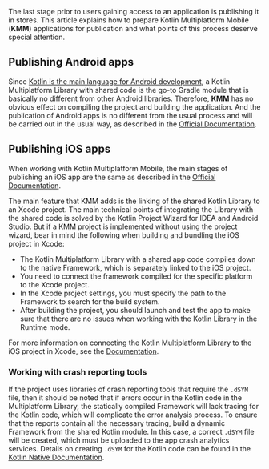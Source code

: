 [//]: # (title: Publishing Kotlin Multiplatform Mobile Applications)
[//]: # (auxiliary-id: Publishing_Kotlin_Multiplatform_Mobile_Applications)

The last stage prior to users gaining access to an application is publishing it in stores.
This article explains how to prepare Kotlin Multiplatform Mobile (**KMM**) applications for
publication and what points of this process deserve special attention.

## Publishing Android apps

Since [Kotlin is the main language for Android development](https://developer.android.com/kotlin),
a Kotlin Multiplatform Library with shared code is the go-to Gradle module that is basically no
different from other Android libraries. Therefore, **KMM** has no obvious effect on compiling the
project and building the application. And the publication of Android apps is no different from the
usual process and will be carried out in the usual way, as described in the
[Official Documentation](https://developer.android.com/studio/publish).

## Publishing iOS apps

When working with Kotlin Multiplatform Mobile, the main stages of publishing an iOS app are the same
as described in the [Official Documentation](https://developer.apple.com/ios/submit/).

The main feature that KMM adds is the linking of the shared Kotlin Library to an Xcode project. The
main technical points of integrating the Library with the shared code is solved by the Kotlin
Project Wizard for IDEA and Android Studio. But if a KMM project is implemented without using the
project wizard, bear in mind the following when building and bundling the iOS project in Xcode:

* The Kotlin Multiplatform Library with a shared app code compiles down to the native Framework,
which is separately linked to the iOS project.
* You need to connect the framework compiled for the specific platform to the Xcode project.
* In the Xcode project settings, you must specify the path to the Framework to search for the build
system.
* After building the project, you should launch and test the app to make sure that there are no
issues when working with the Kotlin Library in the Runtime mode.

For more information on connecting the Kotlin Multiplatform Library to the iOS project in Xcode, see
the [Documentation](https://kotlinlang.org/docs/tutorials/native/apple-framework.html#xcode-for-ios-targets).

### Working with crash reporting tools

If the project uses libraries of crash reporting tools that require the `.dSYM` file, then it should
be noted that if errors occur in the Kotlin code in the Multiplatform Library, the statically
compiled Framework will lack tracing for the Kotlin code, which will complicate the error analysis
process. To ensure that the reports contain all the necessary tracing, build a dynamic Framework
from the shared Kotlin module. In this case, a correct `.dSYM` file will be created, which must be
uploaded to the app crash analytics services. Details on creating `.dSYM` for the Kotlin code can be
found in the [Kotlin Native Documentation](https://kotlinlang.org/docs/reference/native/ios_symbolication.html).
